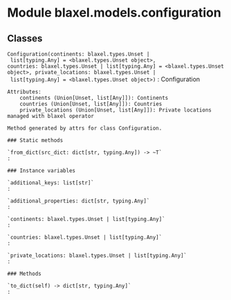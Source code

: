 Module blaxel.models.configuration
==================================

Classes
-------

`Configuration(continents: blaxel.types.Unset | list[typing.Any] = <blaxel.types.Unset object>, countries: blaxel.types.Unset | list[typing.Any] = <blaxel.types.Unset object>, private_locations: blaxel.types.Unset | list[typing.Any] = <blaxel.types.Unset object>)`
:   Configuration
    
    Attributes:
        continents (Union[Unset, list[Any]]): Continents
        countries (Union[Unset, list[Any]]): Countries
        private_locations (Union[Unset, list[Any]]): Private locations managed with blaxel operator
    
    Method generated by attrs for class Configuration.

    ### Static methods

    `from_dict(src_dict: dict[str, typing.Any]) ‑> ~T`
    :

    ### Instance variables

    `additional_keys: list[str]`
    :

    `additional_properties: dict[str, typing.Any]`
    :

    `continents: blaxel.types.Unset | list[typing.Any]`
    :

    `countries: blaxel.types.Unset | list[typing.Any]`
    :

    `private_locations: blaxel.types.Unset | list[typing.Any]`
    :

    ### Methods

    `to_dict(self) ‑> dict[str, typing.Any]`
    :